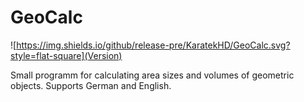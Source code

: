 # GeoCalc
![https://img.shields.io/github/release-pre/KaratekHD/GeoCalc.svg?style=flat-square](Version)

Small programm for calculating area sizes and volumes of geometric objects.
Supports German and English.
